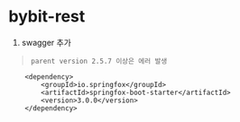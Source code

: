 # bybit-rest

1. swagger 추가

> `parent version 2.5.7 이상은 에러 발생`

``` 
	<dependency>
		<groupId>io.springfox</groupId>
		<artifactId>springfox-boot-starter</artifactId>
		<version>3.0.0</version>
	</dependency>
```